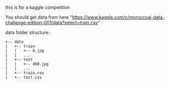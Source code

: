 this is for a kaggle competition

You should get data from here "https://www.kaggle.com/c/moroccoai-data-challenge-edition-001/data?select=train.csv"

data folder structure:

```
+-- data
|   +-- train
|	|	+-- 0.jpg
|	|	...
|   +-- test
|	|	+-- 450.jpg
|	|	...
|   +-- train.csv
|   +-- test.csv

```

